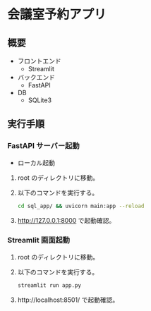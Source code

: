 # 会議室予約アプリ

## 概要

- フロントエンド
  - Streamlit
- バックエンド
  - FastAPI
- DB
  - SQLite3

## 実行手順

### FastAPI サーバー起動

- ローカル起動

1. root のディレクトリに移動。
2. 以下のコマンドを実行する。

   ```bash
   cd sql_app/ && uvicorn main:app --reload
   ```

3. http://127.0.0.1:8000 で起動確認。

### Streamlit 画面起動

1. root のディレクトリに移動。
2. 以下のコマンドを実行する。

   ```bash
   streamlit run app.py
   ```

3. http://localhost:8501/ で起動確認。
